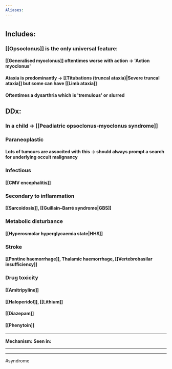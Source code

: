 ```yaml
---
Aliases:
---
```

# 
## Includes:
### [[Opsoclonus]] is the only universal feature:
#### [[Generalised myoclonus]] oftentimes worse with action -> 'Action myoclonus'
#### Ataxia is predominantly -> [[Titubations (truncal ataxia)|Severe truncal ataxia]] but some can have [[Limb ataxia]]
#### Oftentimes a dysarthria which is 'tremulous' or slurred
## DDx:
### In a child -> [[Peadiatric opsoclonus-myoclonus syndrome]]
### Paraneoplastic 
#### Lots of tumours are associted with this -> should always prompt a search for underlying occult malignancy
### Infectious
#### [[CMV encephalitis]]
### Secondary to inflammation
#### [[Sarcoidosis]], [[Guillain–Barré syndrome|GBS]]
### Metabolic disturbance
#### [[Hyperosmolar hyperglycaemia state|HHS]]
### Stroke
#### [[Pontine haemorrhage]], Thalamic haemorrhage, [[Vertebrobasilar insufficiency]]
### Drug toxicity
#### [[Amitripyline]]
#### [[Haloperidol]], [[Lithium]]
#### [[Diazepam]]
#### [[Phenytoin]]

---
**Mechanism:**
**Seen in:**

---


---
#syndrome 